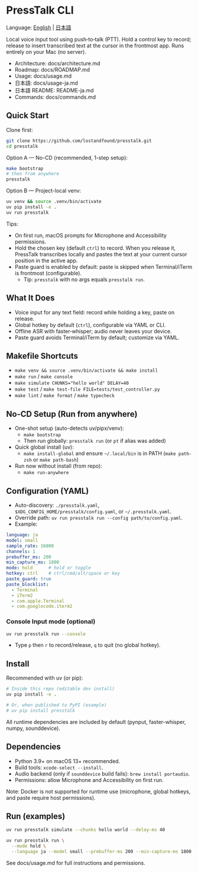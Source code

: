 # PressTalk CLI

Language: [English](README.md) | [日本語](README-ja.md)

Local voice input tool using push‑to‑talk (PTT). Hold a control key to record; release to insert transcribed text at the cursor in the frontmost app. Runs entirely on your Mac (no server).

- Architecture: docs/architecture.md
- Roadmap: docs/ROADMAP.md
- Usage: docs/usage.md
- 日本語: docs/usage-ja.md
- 日本語 README: README-ja.md
- Commands: docs/commands.md

## Quick Start

Clone first:
```bash
git clone https://github.com/lostandfound/presstalk.git
cd presstalk
```

Option A — No-CD (recommended, 1-step setup):
```bash
make bootstrap
# then from anywhere
presstalk
```

Option B — Project-local venv:
```bash
uv venv && source .venv/bin/activate
uv pip install -e .
uv run presstalk
```
Tips:
- On first run, macOS prompts for Microphone and Accessibility permissions.
- Hold the chosen key (default `ctrl`) to record. When you release it, PressTalk transcribes locally and pastes the text at your current cursor position in the active app.
- Paste guard is enabled by default: paste is skipped when Terminal/iTerm is frontmost (configurable).
  - Tip: `presstalk` with no args equals `presstalk run`.

## What It Does
- Voice input for any text field: record while holding a key, paste on release.
- Global hotkey by default (`ctrl`), configurable via YAML or CLI.
- Offline ASR with faster‑whisper; audio never leaves your device.
- Paste guard avoids Terminal/iTerm by default; customize via YAML.

## Makefile Shortcuts
- `make venv && source .venv/bin/activate && make install`
- `make run` / `make console`
- `make simulate CHUNKS="hello world" DELAY=40`
- `make test` / `make test-file FILE=tests/test_controller.py`
- `make lint` / `make format` / `make typecheck`

## No-CD Setup (Run from anywhere)
- One-shot setup (auto-detects uv/pipx/venv):
  - `make bootstrap`
  - Then run globally: `presstalk run` (or `pt` if alias was added)
- Quick global install (uv):
  - `make install-global` and ensure `~/.local/bin` is in PATH (`make path-zsh` or `make path-bash`)
- Run now without install (from repo):
  - `make run-anywhere`

## Configuration (YAML)
- Auto-discovery: `./presstalk.yaml`, `$XDG_CONFIG_HOME/presstalk/config.yaml`, or `~/.presstalk.yaml`.
- Override path: `uv run presstalk run --config path/to/config.yaml`.
- Example:
```yaml
language: ja
model: small
sample_rate: 16000
channels: 1
prebuffer_ms: 200
min_capture_ms: 1800
mode: hold      # hold or toggle
hotkey: ctrl    # ctrl/cmd/alt/space or key
paste_guard: true
paste_blocklist:
  - Terminal
  - iTerm2
  - com.apple.Terminal
  - com.googlecode.iterm2
```

### Console Input mode (optional)

```bash
uv run presstalk run --console
```
- Type `p` then `r` to record/release, `q` to quit (no global hotkey).

## Install

Recommended with uv (or pip):

```bash
# Inside this repo (editable dev install)
uv pip install -e .

# Or, when published to PyPI (example)
# uv pip install presstalk
```

All runtime dependencies are included by default (pynput, faster-whisper, numpy, sounddevice).

## Dependencies

- Python 3.9+ on macOS 13+ recommended.
- Build tools: `xcode-select --install`.
- Audio backend (only if `sounddevice` build fails): `brew install portaudio`.
- Permissions: allow Microphone and Accessibility on first run.

Note: Docker is not supported for runtime use (microphone, global hotkeys, and paste require host permissions).

## Run (examples)

```bash
uv run presstalk simulate --chunks hello world --delay-ms 40

uv run presstalk run \
  --mode hold \
  --language ja --model small --prebuffer-ms 200 --min-capture-ms 1800
```

See docs/usage.md for full instructions and permissions.
